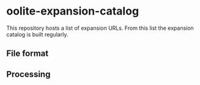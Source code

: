 # oolite-expansion-catalog

This repository hosts a list of expansion URLs.
From this list the expansion catalog is built regularly.

## File format

## Processing
